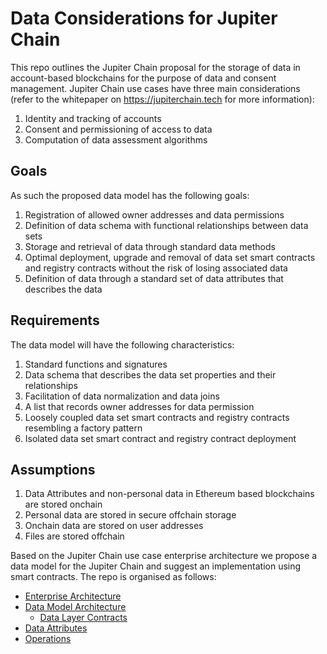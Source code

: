 # Data Considerations for Jupiter Chain

This repo outlines the Jupiter Chain proposal for the storage of data in account-based blockchains for the purpose of data and consent management. Jupiter Chain use cases have three main considerations (refer to the whitepaper on https://jupiterchain.tech for more information):
1. Identity and tracking of accounts
2. Consent and permissioning of access to data
3. Computation of data assessment algorithms

## Goals
As such the proposed data model has the following goals:
1. Registration of allowed owner addresses and data permissions
2. Definition of data schema with functional relationships between data sets
3. Storage and retrieval of data through standard data methods
4. Optimal deployment, upgrade and removal of data set smart contracts and registry contracts without the risk of losing associated data
5. Definition of data through a standard set of data attributes that describes the data

## Requirements
The data model will have the following characteristics:
1. Standard functions and signatures
2. Data schema that describes the data set properties and their relationships
3. Facilitation of data normalization and data joins
4. A list that records owner addresses for data permission
5. Loosely coupled data set smart contracts and registry contracts resembling a factory pattern
6. Isolated data set smart contract and registry contract deployment

## Assumptions
1. Data Attributes and non-personal data in Ethereum based blockchains are stored onchain 
2. Personal data are stored in secure offchain storage
3. Onchain data are stored on user addresses
4. Files are stored offchain

Based on the Jupiter Chain use case enterprise architecture we propose a data model for the Jupiter Chain and suggest an implementation using smart contracts. The repo is organised as follows:
* [Enterprise Architecture](../master/Architecture/Enterprise.md)
* [Data Model Architecture](../master/Architecture/DataModel)
    * [Data Layer Contracts](../master/Architecture/DataContracts)
* [Data Attributes](../master/DataAttributes/DataAttributes)
* [Operations](../master/Operations/Operations)
